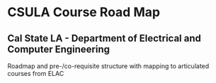 # CSULA Course Road Map

## Cal State LA - Department of Electrical and Computer Engineering

Roadmap and pre-/co-requisite structure with mapping to articulated courses from ELAC
